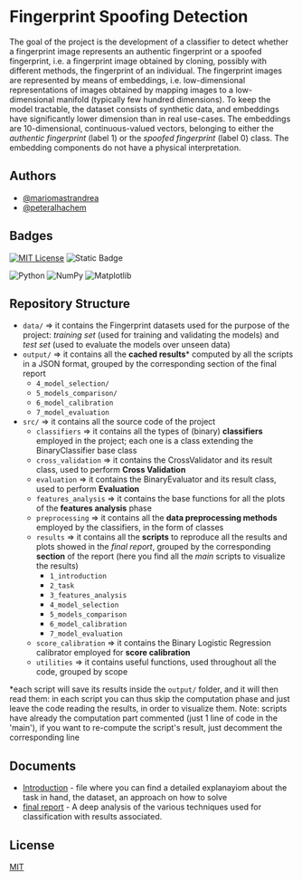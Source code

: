 
# Fingerprint Spoofing Detection

The goal of the project is the development of a classifier to detect whether a fingerprint image represents
an authentic fingerprint or a spoofed fingerprint, i.e. a fingerprint image obtained by cloning, possibly
with different methods, the fingerprint of an individual. The fingerprint images are represented by
means of embeddings, i.e. low-dimensional representations of images obtained by mapping images to a
low-dimensional manifold (typically few hundred dimensions). To keep the model tractable, the dataset
consists of synthetic data, and embeddings have significantly lower dimension than in real use-cases.
The embeddings are 10-dimensional, continuous-valued vectors, belonging to either the _authentic fingerprint_ (label 1) or the _spoofed fingerprint_ (label 0) class. The embedding components do not have
a physical interpretation.

## Authors

- [@mariomastrandrea](https://github.com/mariomastrandrea)
- [@peteralhachem](https://github.com/peteralhachem)

## Badges

[![MIT License](https://img.shields.io/badge/License-MIT-blue.svg)](https://choosealicense.com/licenses/mit/)
![Static Badge](https://img.shields.io/badge/university-polito-green)

![Python](https://img.shields.io/badge/python-3670A0?style=for-the-badge&logo=python&logoColor=ffdd54)
![NumPy](https://img.shields.io/badge/numpy-%23013243.svg?style=for-the-badge&logo=numpy&logoColor=white)
![Matplotlib](https://img.shields.io/badge/Matplotlib-%233F4F75.svg?style=for-the-badge&logo=Matplotlib&logoColor=black)



## Repository Structure

- `data/` =>  it contains the Fingerprint datasets used for the purpose of the project:
*training set* (used for training and validating the models) and *test set* (used to evaluate the models over unseen data)
- `output/`  =>  it contains all the **cached results*** computed by all the scripts in a JSON format, grouped by
the corresponding section of the final report
  - `4_model_selection/`
  - `5_models_comparison/`
  - `6_model_calibration`
  - `7_model_evaluation`
- `src/`  =>  it contains all the source code of the project
  - `classifiers` => it contains all the types of (binary) **classifiers** employed in the project; 
  each one is a class extending the BinaryClassifier base class
  - `cross_validation` => it contains the CrossValidator and its result class, used to perform **Cross Validation**
  - `evaluation` => it contains the BinaryEvaluator and its result class, used to perform **Evaluation**
  - `features_analysis` => it contains the base functions for all the plots of the **features analysis** phase
  - `preprocessing` => it contains all the **data preprocessing methods** employed by the classifiers, in the form of classes
  - `results` => it contains all the **scripts** to reproduce all the results and plots showed in the *final report*, 
grouped by the corresponding **section** of the report (here you find all the *main* scripts to visualize the results)
    - `1_introduction`
    - `2_task`
    - `3_features_analysis`
    - `4_model_selection`
    - `5_models_comparison`
    - `6_model_calibration`
    - `7_model_evaluation`
  - `score_calibration` => it contains the Binary Logistic Regression calibrator employed for **score calibration**
  - `utilities` => it contains useful functions, used throughout all the code, grouped by scope

*each script will save its results inside the `output/` folder, 
and it will then read them: in each script you can thus skip the computation phase
and just leave the code reading the results, in order to visualize them.
Note: scripts have already the computation part commented (just 1 line of code in the 'main'),
if you want to re-compute the script's result, just decomment the corresponding line
## Documents

- [Introduction](https://github.com/peteralhachem/fingerprint-spoofing-detection/blob/main/FingerprintSpoofingDetection_2023.pdf) - file where you can find a detailed explanayiom about the task in hand, the dataset, an approach on how to solve
- [final report](https://github.com/peteralhachem/fingerprint-spoofing-detection/blob/main/302219_293885_final_report.pdf) - A deep analysis of the various techniques used for classification with results associated.
## License

[MIT](https://choosealicense.com/licenses/mit/)


